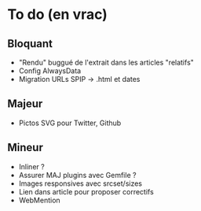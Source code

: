 # To do (en vrac)

## Bloquant

- "Rendu" buggué de l'extrait dans les articles "relatifs"
- Config AlwaysData
- Migration URLs SPIP -> .html et dates

## Majeur

- Pictos SVG pour Twitter, Github

## Mineur

- Inliner ?
- Assurer MAJ plugins avec Gemfile ?
- Images responsives avec srcset/sizes
- Lien dans article pour proposer correctifs
- WebMention
